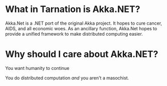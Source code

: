 # What in Tarnation is Akka.NET?
Akka.Net is a .NET port of the original Akka project. It hopes to cure cancer, AIDS, and all economic woes.
As an ancillary function, Akka.Net hopes to provide a unified framework to make distributed computing easier.  

# Why should I care about Akka.NET?
You want humanity to continue

You do distributed computation _and_ you aren't a masochist.
